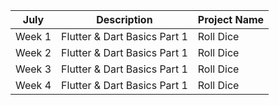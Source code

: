 |   July        |         Description            |     Project Name     |
|---------------|--------------------------------|----------------------|
|    Week 1     |  Flutter & Dart Basics Part 1  |       Roll Dice      |
|    Week 2     |  Flutter & Dart Basics Part 1  |       Roll Dice      |
|    Week 3     |  Flutter & Dart Basics Part 1  |       Roll Dice      |
|    Week 4     |  Flutter & Dart Basics Part 1  |       Roll Dice      |

